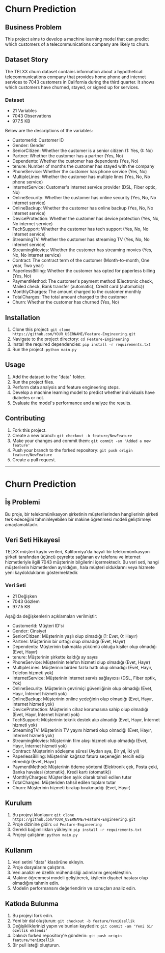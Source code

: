 
# Churn Prediction

## Business Problem

This project aims to develop a machine learning model that can predict which customers of a telecommunications company are likely to churn.

## Dataset Story

The TELXX churn dataset contains information about a hypothetical telecommunications company that provides home phone and internet services to 7043 customers in California during the third quarter. It shows which customers have churned, stayed, or signed up for services.

### Dataset

- 21 Variables
- 7043 Observations
- 977.5 KB

Below are the descriptions of the variables:

- CustomerId: Customer ID
- Gender: Gender
- SeniorCitizen: Whether the customer is a senior citizen (1: Yes, 0: No)
- Partner: Whether the customer has a partner (Yes, No)
- Dependents: Whether the customer has dependents (Yes, No)
- tenure: Number of months the customer has stayed with the company
- PhoneService: Whether the customer has phone service (Yes, No)
- MultipleLines: Whether the customer has multiple lines (Yes, No, No phone service)
- InternetService: Customer's internet service provider (DSL, Fiber optic, No)
- OnlineSecurity: Whether the customer has online security (Yes, No, No internet service)
- OnlineBackup: Whether the customer has online backup (Yes, No, No internet service)
- DeviceProtection: Whether the customer has device protection (Yes, No, No internet service)
- TechSupport: Whether the customer has tech support (Yes, No, No internet service)
- StreamingTV: Whether the customer has streaming TV (Yes, No, No internet service)
- StreamingMovies: Whether the customer has streaming movies (Yes, No, No internet service)
- Contract: The contract term of the customer (Month-to-month, One year, Two year)
- PaperlessBilling: Whether the customer has opted for paperless billing (Yes, No)
- PaymentMethod: The customer's payment method (Electronic check, Mailed check, Bank transfer (automatic), Credit card (automatic))
- MonthlyCharges: The amount charged to the customer monthly
- TotalCharges: The total amount charged to the customer
- Churn: Whether the customer has churned (Yes, No)
  
## Installation

1. Clone this project: `git clone https://github.com/YOUR_USERNAME/Feature-Engineering.git`
2. Navigate to the project directory: `cd Feature-Engineering`
3. Install the required dependencies: `pip install -r requirements.txt`
4. Run the project: `python main.py`

## Usage

1. Add the dataset to the "data" folder.
2. Run the project files.
3. Perform data analysis and feature engineering steps.
4. Develop a machine learning model to predict whether individuals have diabetes or not.
5. Evaluate the model's performance and analyze the results.

## Contributing

1. Fork this project.
2. Create a new branch: `git checkout -b feature/NewFeature`
3. Make your changes and commit them: `git commit -am 'Added a new feature'`
4. Push your branch to the forked repository: `git push origin feature/NewFeature`
5. Create a pull request.


-----------------------------------------------------------
# Churn Prediction

## İş Problemi

Bu proje, bir telekomünikasyon şirketinin müşterilerinden hangilerinin şirketi terk edeceğini tahminleyebilen bir makine öğrenmesi modeli geliştirmeyi amaçlamaktadır.

## Veri Seti Hikayesi

TELXX müşteri kaybı verileri, Kaliforniya'da hayali bir telekomünikasyon şirketi tarafından üçüncü çeyrekte sağlanan ev telefonu ve internet hizmetleriyle ilgili 7043 müşterinin bilgilerini içermektedir. Bu veri seti, hangi müşterilerin hizmetlerden ayrıldığını, hala müşteri olduklarını veya hizmete yeni kaydolduklarını göstermektedir.

### Veri Seti

- 21 Değişken
- 7043 Gözlem
- 977.5 KB

Aşağıda değişkenlerin açıklamaları verilmiştir:

- CustomerId: Müşteri ID'si
- Gender: Cinsiyet
- SeniorCitizen: Müşterinin yaşlı olup olmadığı (1: Evet, 0: Hayır)
- Partner: Müşterinin bir ortağı olup olmadığı (Evet, Hayır)
- Dependents: Müşterinin bakmakla yükümlü olduğu kişiler olup olmadığı (Evet, Hayır)
- tenure: Müşterinin şirkette kaldığı ay sayısı
- PhoneService: Müşterinin telefon hizmeti olup olmadığı (Evet, Hayır)
- MultipleLines: Müşterinin birden fazla hattı olup olmadığı (Evet, Hayır, Telefon hizmeti yok)
- InternetService: Müşterinin internet servis sağlayıcısı (DSL, Fiber optik, Yok)
- OnlineSecurity: Müşterinin çevrimiçi güvenliğinin olup olmadığı (Evet, Hayır, İnternet hizmeti yok)
- OnlineBackup: Müşterinin online yedeğinin olup olmadığı (Evet, Hayır, İnternet hizmeti yok)
- DeviceProtection: Müşterinin cihaz korumasına sahip olup olmadığı (Evet, Hayır, İnternet hizmeti yok)
- TechSupport: Müşterinin teknik destek alıp almadığı (Evet, Hayır, İnternet hizmeti yok)
- StreamingTV: Müşterinin TV yayını hizmeti olup olmadığı (Evet, Hayır, İnternet hizmeti yok)
- StreamingMovies: Müşterinin film akışı hizmeti olup olmadığı (Evet, Hayır, İnternet hizmeti yok)
- Contract: Müşterinin sözleşme süresi (Aydan aya, Bir yıl, İki yıl)
- PaperlessBilling: Müşterinin kağıtsız fatura seçeneğini tercih edip etmediği (Evet, Hayır)
- PaymentMethod: Müşterinin ödeme yöntemi (Elektronik çek, Posta çeki, Banka havalesi (otomatik), Kredi kartı (otomatik))
- MonthlyCharges: Müşteriden aylık olarak tahsil edilen tutar
- TotalCharges: Müşteriden tahsil edilen toplam tutar
- Churn: Müşterinin hizmeti bırakıp bırakmadığı (Evet, Hayır)
## Kurulum

1. Bu projeyi klonlayın: `git clone https://github.com/YOUR_USERNAME/Feature-Engineering.git`
2. Proje dizinine gidin: `cd Feature-Engineering`
3. Gerekli bağımlılıkları yükleyin: `pip install -r requirements.txt`
4. Projeyi çalıştırın: `python main.py`

## Kullanım

1. Veri setini "data" klasörüne ekleyin.
2. Proje dosyalarını çalıştırın.
3. Veri analizi ve özellik mühendisliği adımlarını gerçekleştirin.
4. Makine öğrenmesi modeli geliştirerek, kişilerin diyabet hastası olup olmadığını tahmin edin.
5. Modelin performansını değerlendirin ve sonuçları analiz edin.

## Katkıda Bulunma

1. Bu projeyi fork edin.
2. Yeni bir dal oluşturun: `git checkout -b feature/YeniOzellik`
3. Değişikliklerinizi yapın ve bunları kaydedin: `git commit -am 'Yeni bir özellik eklendi'`
4. Dalınızı forked repository'e gönderin: `git push origin feature/YeniOzellik`
5. Bir pull isteği oluşturun.

